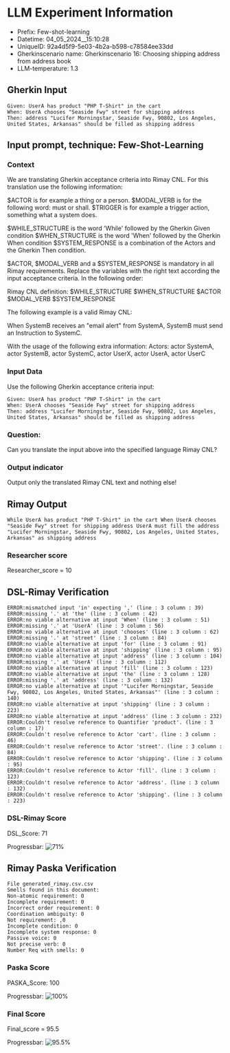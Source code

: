

# LLM Experiment Information
* Prefix:   Few-shot-learning
* Datetime: 04_05_2024__15:10:28
* UniqueID: 92a4d5f9-5e03-4b2a-b598-c78584ee33dd
* Gherkinscenario name: Gherkinscenario 16: Choosing shipping address from address book
* LLM-temperature: 1.3

        

## Gherkin Input
```
Given: UserA has product "PHP T-Shirt" in the cart
When: UserA chooses "Seaside Fwy" street for shipping address
Then: address "Lucifer Morningstar, Seaside Fwy, 90802, Los Angeles, United States, Arkansas" should be filled as shipping address
```
    



## Input prompt, technique: Few-Shot-Learning


### Context
We are translating Gherkin acceptance criteria into Rimay CNL.
For this translation use the following information:

$ACTOR is for example a thing or a person.
$MODAL_VERB is for  the following word: must or shall.
$TRIGGER is for example a trigger action, something what a system does.

$WHILE_STRUCTURE is the word 'While' followed by the Gherkin Given condition
$WHEN_STRUCTURE is the word  'When' followed by the Gherkin When condition
$SYSTEM_RESPONSE is a combination of the Actors and the Gherkin Then condition.

$ACTOR, $MODAL_VERB and a $SYSTEM_RESPONSE is mandatory in all Rimay requirements.
Replace the variables with the right text according the input acceptance criteria.
In the following order: 

Rimay CNL definition: $WHILE_STRUCTURE $WHEN_STRUCTURE $ACTOR $MODAL_VERB $SYSTEM_RESPONSE

The following example is a valid Rimay CNL:

When SystemB receives an "email alert" from SystemA, SystemB must send an Instruction to SystemC.

With the usage of the following extra information:
Actors: actor SystemA, actor SystemB, actor SystemC, actor UserX, actor UserA, actor UserC


        

### Input Data
Use the following Gherkin acceptance criteria input: 
```
Given: UserA has product "PHP T-Shirt" in the cart
When: UserA chooses "Seaside Fwy" street for shipping address
Then: address "Lucifer Morningstar, Seaside Fwy, 90802, Los Angeles, United States, Arkansas" should be filled as shipping address
```

### Question:
Can you translate the input above into the specified language Rimay CNL?

### Output indicator
Output only the translated Rimay CNL text and nothing else!


## Rimay Output
```
While UserA has product "PHP T-Shirt" in the cart When UserA chooses "Seaside Fwy" street for shipping address UserA must fill the address "Lucifer Morningstar, Seaside Fwy, 90802, Los Angeles, United States, Arkansas" as shipping address
``` 
            

### Researcher score
Researcher_score = 10




## DSL-Rimay Verification
```
ERROR:mismatched input 'in' expecting ',' (line : 3 column : 39)
ERROR:missing '.' at 'the' (line : 3 column : 42)
ERROR:no viable alternative at input 'When' (line : 3 column : 51)
ERROR:missing '.' at 'UserA' (line : 3 column : 56)
ERROR:no viable alternative at input 'chooses' (line : 3 column : 62)
ERROR:missing '.' at 'street' (line : 3 column : 84)
ERROR:no viable alternative at input 'for' (line : 3 column : 91)
ERROR:no viable alternative at input 'shipping' (line : 3 column : 95)
ERROR:no viable alternative at input 'address' (line : 3 column : 104)
ERROR:missing '.' at 'UserA' (line : 3 column : 112)
ERROR:no viable alternative at input 'fill' (line : 3 column : 123)
ERROR:no viable alternative at input 'the' (line : 3 column : 128)
ERROR:missing '.' at 'address' (line : 3 column : 132)
ERROR:no viable alternative at input '"Lucifer Morningstar, Seaside Fwy, 90802, Los Angeles, United States, Arkansas"' (line : 3 column : 140)
ERROR:no viable alternative at input 'shipping' (line : 3 column : 223)
ERROR:no viable alternative at input 'address' (line : 3 column : 232)
ERROR:Couldn't resolve reference to Quantifier 'product'. (line : 3 column : 17)
ERROR:Couldn't resolve reference to Actor 'cart'. (line : 3 column : 46)
ERROR:Couldn't resolve reference to Actor 'street'. (line : 3 column : 84)
ERROR:Couldn't resolve reference to Actor 'shipping'. (line : 3 column : 95)
ERROR:Couldn't resolve reference to Actor 'fill'. (line : 3 column : 123)
ERROR:Couldn't resolve reference to Actor 'address'. (line : 3 column : 132)
ERROR:Couldn't resolve reference to Actor 'shipping'. (line : 3 column : 223)

```
### DSL-Rimay Score
DSL_Score: 71

Progressbar: ![71%](https://progress-bar.dev/71)

            


## Rimay Paska Verification
```
File generated_rimay.csv.csv
Smells found in this document: 
Non-atomic requirement: 0
Incomplete requirement: 0
Incorrect order requirement: 0
Coordination ambiguity: 0
Not requirement: ,0
Incomplete condition: 0
Incomplete system response: 0
Passive voice: 0
Not precise verb: 0
Number Req with smells: 0

```
### Paska Score
PASKA_Score: 100

Progressbar: ![100%](https://progress-bar.dev/100)

            

### Final Score
Final_score = 95.5

Progressbar: ![95.5%](https://progress-bar.dev/95.5)

